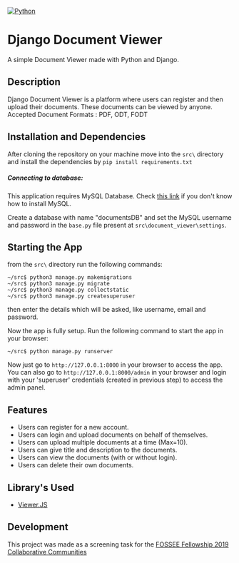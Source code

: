[![Python](https://img.shields.io/badge/Python-3.6-brightgreen.svg)](http://www.python.org/download/)
# Django Document Viewer

A simple Document Viewer made with Python and Django.

## Description

Django Document Viewer is a platform where users can register and then upload their documents. These documents can be viewed by anyone.
Accepted Document Formats : PDF, ODT, FODT

## Installation and Dependencies

After cloning the repository on your machine move into the ```src\``` directory and install the dependencies by ```pip install requirements.txt```


##### Connecting to database:
This application requires MySQL Database.
Check [this link](https://goo.gl/85wAeM) if you don't know how to install MySQL.

Create a database with name "documentsDB" and set the MySQL username and password in the ```base.py``` file present at ```src\document_viewer\settings```.

## Starting the App
from the ```src\``` directory run the following commands:
```
~/src$ python3 manage.py makemigrations
~/src$ python3 manage.py migrate
~/src$ python3 manage.py collectstatic
~/src$ python3 manage.py createsuperuser
```
then enter the details which will be asked, like username, email and password.

Now the app is fully setup.
Run the following command to start the app in your browser:
```
~/src$ python manage.py runserver
```
Now just go to ```http://127.0.0.1:8000``` in your browser to access the app.
You can also go to ```http://127.0.0.1:8000/admin``` in your browser and login with your 'superuser' credentials (created in previous step) to access the admin panel.

## Features

- Users can register for a new account.
- Users can login and upload documents on behalf of themselves.
- Users can upload multiple documents at a time (Max=10).
- Users can give title and description to the documents.
- Users can view the documents (with or without login).
- Users can delete their own documents.

## Library's Used

- [Viewer.JS](https://viewerjs.org/)

## Development

This project was made as a screening task for the [FOSSEE Fellowship 2019 Collaborative Communities](https://fossee.in/)
